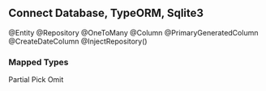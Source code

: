 ## Connect Database, TypeORM, Sqlite3

@Entity
@Repository
@OneToMany
@Column
@PrimaryGeneratedColumn
@CreateDateColumn
@InjectRepository()

### Mapped Types

Partial
Pick
Omit
